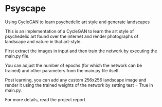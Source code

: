 # Psyscape
Using CycleGAN to learn psychedelic art style and generate landscapes

This is an implementation of a CycleGAN to learn the art style of psychedelic art found over the internet and render photographs of landscape and nature in that art-style.

First extract the images in input and then train the network by executing the main.py file.

You can adjust the number of epochs (for which the network can be trained) and other parameters from the main.py file itself.

Post learning, you can add any custom 256x256 landscape image and render it using the trained weights of the network by setting test = True in main.py.

For more details, read the project report.
